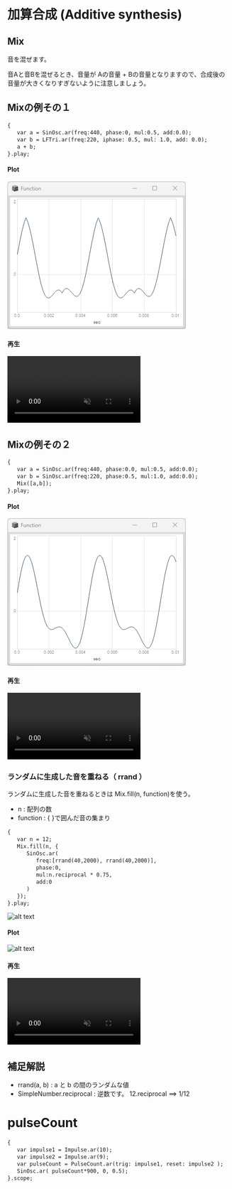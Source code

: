 # 加算合成 (Additive synthesis)

## Mix

音を混ぜます。

音Aと音Bを混ぜるとき、音量が Aの音量 + Bの音量となりますので、合成後の音量が大きくなりすぎないように注意しましょう。


## Mixの例その１

```superCollider
{
   var a = SinOsc.ar(freq:440, phase:0, mul:0.5, add:0.0);
   var b = LFTri.ar(freq:220, iphase: 0.5, mul: 1.0, add: 0.0);
   a + b;
}.play;
```

#### Plot
![alt text](./Mix_01_plot.png)

#### 再生
<div><video controls src="https://amami-harhid.github.io/superColliderMovies/addotove/Mix_01.mp4" muted="false"></video></div>


## Mixの例その２
```superCollider
{
   var a = SinOsc.ar(freq:440, phase:0.0, mul:0.5, add:0.0);
   var b = SinOsc.ar(freq:220, phase:0.5, mul:1.0, add:0.0);
   Mix([a,b]);
}.play;
```
#### Plot
![alt text](./Mix_02_plot.png)

#### 再生
<div><video controls src="https://amami-harhid.github.io/superColliderMovies/addotove/Mix_02.mp4" muted="false"></video></div>


### ランダムに生成した音を重ねる（ rrand ）

ランダムに生成した音を重ねるときは  Mix.fill(n, function)を使う。

- n : 配列の数
- function : {  }で囲んだ音の集まり

```superCollider
{
   var n = 12;
   Mix.fill(n, {
      SinOsc.ar(
         freq:[rrand(40,2000), rrand(40,2000)],
         phase:0,
         mul:n.reciprocal * 0.75,
         add:0
      )
   });
}.play;
```

![alt text](image.png)

#### Plot
![alt text](./CodeSample_01_plot.png)

#### 再生
<div><video controls src="https://amami-harhid.github.io/superColliderMovies/additive/CodeSample_01.mp4" muted="false"></video></div>

## 補足解説

- rrand(a, b) : a と b の間のランダムな値 
- SimpleNumber.reciprocal : 逆数です。 12.reciprocal ==> 1/12


# pulseCount

```superCollider
{ 
   var impulse1 = Impulse.ar(10);
   var impulse2 = Impulse.ar(9);
   var pulseCount = PulseCount.ar(trig: impulse1, reset: impulse2 );
   SinOsc.ar( pulseCount*900, 0, 0.5);
}.scope;
```
